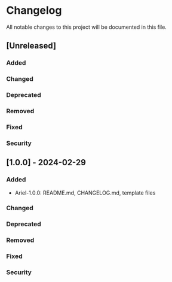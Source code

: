 # Changelog
All notable changes to this project will be documented in this file.



[Keep a Changelog]: http://keepachangelog.com/

## [Unreleased]

### Added

### Changed

### Deprecated

### Removed

### Fixed

### Security

## [1.0.0] - 2024-02-29

### Added
- Ariel-1.0.0: README.md, CHANGELOG.md, template files

### Changed

### Deprecated

### Removed

### Fixed

### Security




